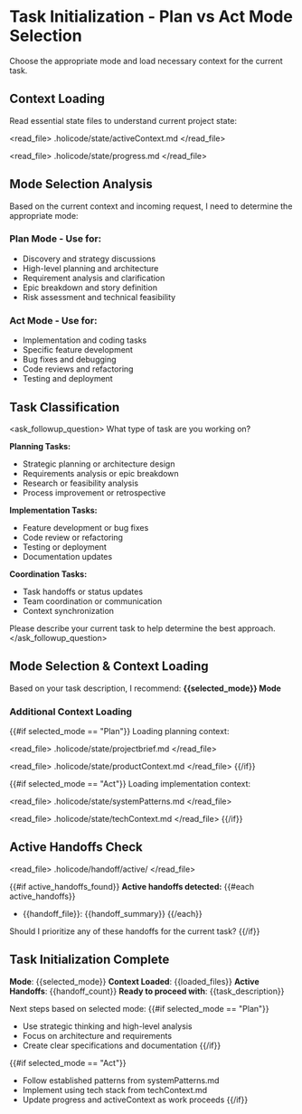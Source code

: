 <!--
workflow_type: coordination
recommended_model: medium
description: "Initialize task with proper mode selection and context loading"
-->

# Task Initialization - Plan vs Act Mode Selection

Choose the appropriate mode and load necessary context for the current task.

## Context Loading
Read essential state files to understand current project state:

<read_file>
<path>.holicode/state/activeContext.md</path>
</read_file>

<read_file>
<path>.holicode/state/progress.md</path>
</read_file>

## Mode Selection Analysis

Based on the current context and incoming request, I need to determine the appropriate mode:

### **Plan Mode** - Use for:
- Discovery and strategy discussions
- High-level planning and architecture
- Requirement analysis and clarification
- Epic breakdown and story definition
- Risk assessment and technical feasibility

### **Act Mode** - Use for:
- Implementation and coding tasks
- Specific feature development
- Bug fixes and debugging
- Code reviews and refactoring
- Testing and deployment

## Task Classification

<ask_followup_question>
<question>What type of task are you working on?

**Planning Tasks:**
- Strategic planning or architecture design
- Requirements analysis or epic breakdown
- Research or feasibility analysis
- Process improvement or retrospective

**Implementation Tasks:**
- Feature development or bug fixes
- Code review or refactoring
- Testing or deployment
- Documentation updates

**Coordination Tasks:**
- Task handoffs or status updates
- Team coordination or communication
- Context synchronization

Please describe your current task to help determine the best approach.</question>
</ask_followup_question>

## Mode Selection & Context Loading

Based on your task description, I recommend: **{{selected_mode}} Mode**

### Additional Context Loading
{{#if selected_mode == "Plan"}}
Loading planning context:

<read_file>
<path>.holicode/state/projectbrief.md</path>
</read_file>

<read_file>
<path>.holicode/state/productContext.md</path>
</read_file>
{{/if}}

{{#if selected_mode == "Act"}}
Loading implementation context:

<read_file>
<path>.holicode/state/systemPatterns.md</path>
</read_file>

<read_file>
<path>.holicode/state/techContext.md</path>
</read_file>
{{/if}}

## Active Handoffs Check

<read_file>
<path>.holicode/handoff/active/</path>
</read_file>

{{#if active_handoffs_found}}
**Active handoffs detected:**
{{#each active_handoffs}}
- {{handoff_file}}: {{handoff_summary}}
{{/each}}

Should I prioritize any of these handoffs for the current task?
{{/if}}

## Task Initialization Complete

**Mode**: {{selected_mode}}
**Context Loaded**: {{loaded_files}}
**Active Handoffs**: {{handoff_count}}
**Ready to proceed with**: {{task_description}}

Next steps based on selected mode:
{{#if selected_mode == "Plan"}}
- Use strategic thinking and high-level analysis
- Focus on architecture and requirements
- Create clear specifications and documentation
{{/if}}

{{#if selected_mode == "Act"}}
- Follow established patterns from systemPatterns.md
- Implement using tech stack from techContext.md
- Update progress and activeContext as work proceeds
{{/if}}

